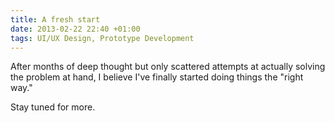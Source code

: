 ```yaml
---
title: A fresh start
date: 2013-02-22 22:40 +01:00
tags: UI/UX Design, Prototype Development
---
```


After months of deep thought but only scattered attempts at actually
solving the problem at hand, I believe I've finally started doing
things the "right way."

Stay tuned for more.
